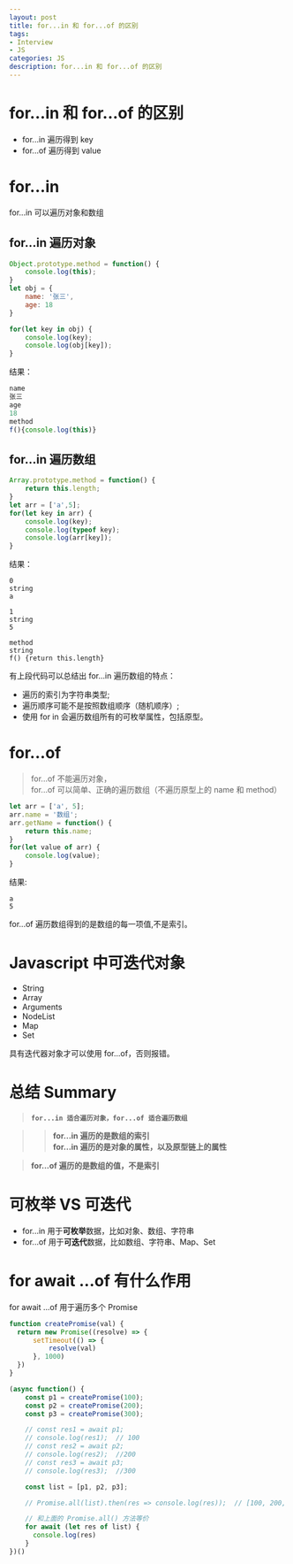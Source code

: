 ```yaml
---
layout: post
title: for...in 和 for...of 的区别
tags:
- Interview
- JS
categories: JS
description: for...in 和 for...of 的区别
---
```


# for...in 和 for...of 的区别

- for...in 遍历得到 key  
- for...of 遍历得到 value  

# for...in

for...in 可以遍历对象和数组

## for...in 遍历对象

```js
Object.prototype.method = function() {
	console.log(this);
}
let obj = {
	name: '张三',
	age: 18
}

for(let key in obj) {
	console.log(key);
	console.log(obj[key]);
}
```

结果：

```js
name
张三
age
18
method
f(){console.log(this)}
```

## for...in 遍历数组

```js
Array.prototype.method = function() {
	return this.length;
}
let arr = ['a',5];
for(let key in arr) {
	console.log(key);
	console.log(typeof key);
	console.log(arr[key]);
}
```

结果：

```
0
string
a

1
string
5

method
string
f() {return this.length}
```

有上段代码可以总结出 for...in 遍历数组的特点：

- 遍历的索引为字符串类型;
- 遍历顺序可能不是按照数组顺序（随机顺序）;
- 使用 for in 会遍历数组所有的可枚举属性，包括原型。

# for...of

> for...of 不能遍历对象，  
> for...of 可以简单、正确的遍历数组（不遍历原型上的 name 和 method）

```js
let arr = ['a', 5];
arr.name = '数组';
arr.getName = function() {
	return this.name;
}
for(let value of arr) {
	console.log(value);
}
```

结果:

```
a
5
```

for...of 遍历数组得到的是数组的每一项值,不是索引。

# Javascript 中可迭代对象

- String  
- Array  
- Arguments  
- NodeList  
- Map  
- Set  

具有迭代器对象才可以使用 for...of，否则报错。

# 总结 Summary

> **`for...in 适合遍历对象，for...of 适合遍历数组`**  

>> **for...in 遍历的是数组的索引**  
>> **for...in 遍历的是对象的属性，以及原型链上的属性**  

> **for...of 遍历的是数组的值，不是索引**  


# 可枚举 VS 可迭代

- for...in 用于**可枚举**数据，比如对象、数组、字符串
- for...of 用于**可迭代**数据，比如数组、字符串、Map、Set


# for await ...of 有什么作用

for await ...of 用于遍历多个 Promise  

```js
function createPromise(val) {
  return new Promise((resolve) => {
      setTimeout(() => {
          resolve(val)
      }, 1000)
  })
}

(async function() {
    const p1 = createPromise(100);
    const p2 = createPromise(200);
    const p3 = createPromise(300);

    // const res1 = await p1;
    // console.log(res1);  // 100
    // const res2 = await p2;
    // console.log(res2);  //200
    // const res3 = await p3;
    // console.log(res3);  //300

    const list = [p1, p2, p3];

    // Promise.all(list).then(res => console.log(res));  // [100, 200, 3000]

    // 和上面的 Promise.all() 方法等价
    for await (let res of list) {
      console.log(res)
    }
})()
```